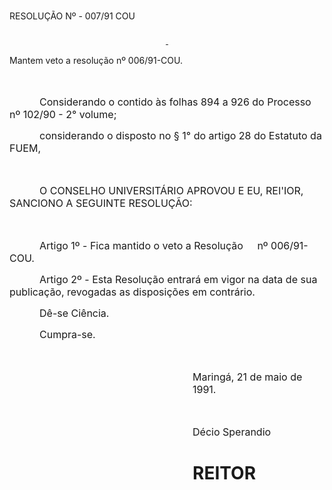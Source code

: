 <body lang=PT-BR style='tab-interval:36.0pt'>

<div class=Section1>

<p class=MsoTitle>RESOLUÇÃO Nº - 007/91 COU</p>

<p class=MsoNormal align=center style='text-align:center'><b><u><span
style='font-size:12.0pt;mso-bidi-font-size:10.0pt'><![if !supportEmptyParas]>&nbsp;<![endif]><o:p></o:p></span></u></b></p>

<p class=MsoBodyTextIndent>Mantem veto a resolução nº 006/91-COU.</p>

<p class=MsoNormal><span style='font-size:12.0pt;mso-bidi-font-size:10.0pt'><![if !supportEmptyParas]>&nbsp;<![endif]><o:p></o:p></span></p>

<p class=MsoNormal style='text-indent:36.0pt'><span style='font-size:12.0pt;
mso-bidi-font-size:10.0pt'>Considerando o contido às folhas 894 a 926 do
Processo nº 102/90 - 2° volume;<o:p></o:p></span></p>

<p class=MsoNormal style='text-indent:36.0pt'><span style='font-size:12.0pt;
mso-bidi-font-size:10.0pt'>considerando o disposto no § 1° do artigo 28 do Esta­tuto
da FUEM,<o:p></o:p></span></p>

<p class=MsoNormal><span style='font-size:12.0pt;mso-bidi-font-size:10.0pt'><![if !supportEmptyParas]>&nbsp;<![endif]><o:p></o:p></span></p>

<p class=MsoNormal style='text-indent:36.0pt'><span style='font-size:12.0pt;
mso-bidi-font-size:10.0pt'>O CONSELHO UNIVERSITÁRIO APROVOU E EU, REI'IOR,
SANCIO­NO A SEGUINTE RESOLUÇÃO:<o:p></o:p></span></p>

<p class=MsoNormal><span style='font-size:12.0pt;mso-bidi-font-size:10.0pt'><![if !supportEmptyParas]>&nbsp;<![endif]><o:p></o:p></span></p>

<p class=MsoNormal style='text-indent:36.0pt'><span style='font-size:12.0pt;
mso-bidi-font-size:10.0pt'>Artigo 1º - Fica mantido o veto a Resolução<span
style='mso-tab-count:1'>     </span>nº 006/91-COU.<o:p></o:p></span></p>

<p class=MsoNormal style='text-indent:36.0pt'><span style='font-size:12.0pt;
mso-bidi-font-size:10.0pt'>Artigo 2º - Esta Resolução entrará em vigor na data
de sua publicação, revogadas as disposições em contrário.<o:p></o:p></span></p>

<p class=MsoNormal style='text-indent:36.0pt'><span style='font-size:12.0pt;
mso-bidi-font-size:10.0pt'>Dê-se Ciência.<o:p></o:p></span></p>

<p class=MsoNormal style='text-indent:36.0pt'><span style='font-size:12.0pt;
mso-bidi-font-size:10.0pt'>Cumpra-se.<o:p></o:p></span></p>

<p class=MsoNormal><span style='font-size:12.0pt;mso-bidi-font-size:10.0pt'><![if !supportEmptyParas]>&nbsp;<![endif]><o:p></o:p></span></p>

<p class=MsoNormal style='margin-left:219.75pt'><span style='font-size:12.0pt;
mso-bidi-font-size:10.0pt'>Maringá, 21 de maio de 1991.<o:p></o:p></span></p>

<p class=MsoNormal style='margin-left:219.75pt'><span style='font-size:12.0pt;
mso-bidi-font-size:10.0pt'><![if !supportEmptyParas]>&nbsp;<![endif]><o:p></o:p></span></p>

<p class=MsoNormal style='margin-left:219.75pt'><span style='font-size:12.0pt;
mso-bidi-font-size:10.0pt'>Décio Sperandio<o:p></o:p></span></p>

<h1 style='margin-left:219.75pt'>REITOR</h1>

</div>

</body>
